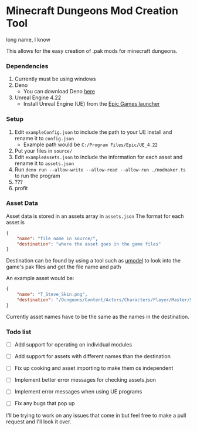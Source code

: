 # Minecraft Dungeons Mod Creation Tool
long name, I know

This allows for the easy creation of .pak mods for minecraft dungeons.

### Dependencies
1. Currently must be using windows
2. Deno
    * You can download Deno [here](https://deno.land/)
3. Unreal Engine 4.22
    * Install Unreal Engine (UE) from the [Epic Games launcher](https://www.unrealengine.com/en-US/)

### Setup
1. Edit `exampleConfig.json` to include the path to your UE install and rename it to `config.json`  
   * Example path would be `C:/Program Files/Epic/UE_4.22`
2. Put your files in `source/`
3. Edit `exampleAssets.json` to include the information for each asset and rename it to `assets.json`
4. Run `deno run --allow-write --allow-read --allow-run ./modmaker.ts` to run the program
5. ???
6. profit
   
### Asset Data
Asset data is stored in an assets array in `assets.json`
The format for each asset is
```json
{
    "name": "file name in source/",
    "destination": "where the asset goes in the game files"
}
```
Destination can be found by using a tool such as [umodel](https://www.gildor.org/en/projects/umodel) to look into the game's pak files and get the file name and path

An example asset would be:
```json
{
    "name": "T_Steve_Skin.png",
    "destination": "/Dungeons/Content/Actors/Characters/Player/Master/Skins/Steve/T_Steve_Skin"
}
```
Currently asset names have to be the same as the names in the destination.


### Todo list
- [ ] Add support for operating on individual modules
- [ ] Add support for assets with different names than the destination
- [ ] Fix up cooking and asset importing to make them os independent
- [ ] Implement better error messages for checking assets.json
- [ ] Implement error messages when using UE programs
- [ ] Fix any bugs that pop up


I'll be trying to work on any issues that come in but feel free to make a pull request and I'll look it over.